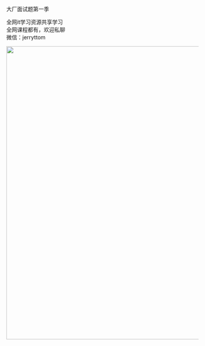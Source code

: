 大厂面试题第一季

全网it学习资源共享学习<br>全网课程都有，欢迎私聊<br>微信：jerryttom<br>

<img decoding="async" class="aligncenter size-medium wp-image-44145" src="https://img.52fun.com/uploads/2021/09/1631841025-c81e728d9d4c2f6.png" alt="" width="647" height="766">